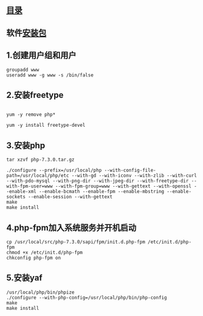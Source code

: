
## [目录](https://github.com/jhq0113/yafr/blob/master/docs/index.md)

## 软件[安装包](https://github.com/jhq0113/yafr/blob/master/soft)

## 1.创建用户组和用户
```shell
groupadd www 
useradd www -g www -s /bin/false
```

## 2.安装freetype
```shell

yum -y remove php*

yum -y install freetype-devel
```


## 3.安装php
```shell
tar xzvf php-7.3.0.tar.gz

./configure --prefix=/usr/local/php --with-config-file-path=/usr/local/php/etc --with-gd --with-iconv --with-zlib --with-curl --with-pdo-mysql --with-png-dir --with-jpeg-dir --with-freetype-dir --with-fpm-user=www --with-fpm-group=www --with-gettext --with-openssl --enable-xml --enable-bcmath --enable-fpm --enable-mbstring --enable-sockets --enable-session --with-gettext
make
make install 
```

## 4.php-fpm加入系统服务并开机启动
```shell
cp /usr/local/src/php-7.3.0/sapi/fpm/init.d.php-fpm /etc/init.d/php-fpm 
chmod +x /etc/init.d/php-fpm 
chkconfig php-fpm on
```


## 5.安装yaf
```shell
/usr/local/php/bin/phpize 
./configure --with-php-config=/usr/local/php/bin/php-config 
make 
make install
```


